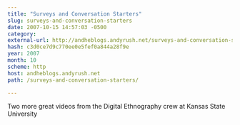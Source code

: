 ```yaml
---
title: "Surveys and Conversation Starters"
slug: surveys-and-conversation-starters
date: 2007-10-15 14:57:03 -0500
category: 
external-url: http://andheblogs.andyrush.net/surveys-and-conversation-starters/
hash: c3d0ce7d9c770ee0e5fef0a844a28f9e
year: 2007
month: 10
scheme: http
host: andheblogs.andyrush.net
path: /surveys-and-conversation-starters/

---
```


Two more great videos from the Digital Ethnography crew at Kansas State University
